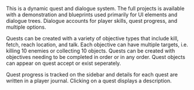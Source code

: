 This is a dynamic quest and dialogue system. The full projects is available with a demonstration and blueprints used 
primarily for UI elements and dialogue trees. Dialogue accounts for player skills, quest progress, and multiple options. 

Quests can be created with a variety of objective types that include kill, fetch, reach location, and talk. Each objective
can have multiple targets, i.e. killing 10 enemies or collecting 10 objects. Quests can be created with objectives needing to
be completed in order or in any order. Quest objects can appear on quest accept or exist seperately. 

Quest progress is tracked on the sidebar and details for each quest are written in a player journal. Clicking on a quest
displays a description. 
